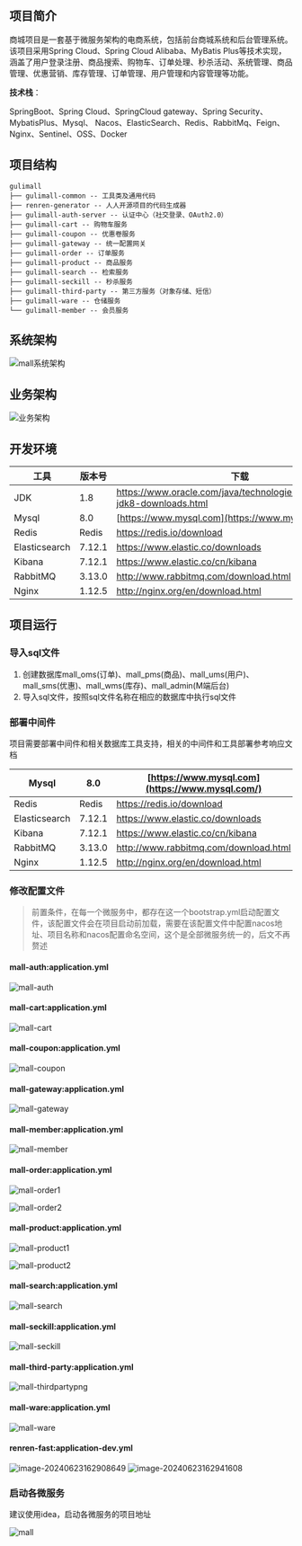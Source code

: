 ## 项目简介

商城项目是一套基于微服务架构的电商系统，包括前台商城系统和后台管理系统。该项目采用Spring Cloud、Spring Cloud Alibaba、MyBatis Plus等技术实现，涵盖了用户登录注册、商品搜索、购物车、订单处理、秒杀活动、系统管理、商品管理、优惠营销、库存管理、订单管理、用户管理和内容管理等功能。

**技术栈**：

SpringBoot、Spring Cloud、SpringCloud gateway、Spring Security、MybatisPlus、Mysql、 Nacos、ElasticSearch、Redis、RabbitMq、Feign、Nginx、Sentinel、OSS、Docker

## 项目结构

```
gulimall
├── gulimall-common -- 工具类及通用代码
├── renren-generator -- 人人开源项目的代码生成器
├── gulimall-auth-server -- 认证中心（社交登录、OAuth2.0）
├── gulimall-cart -- 购物车服务
├── gulimall-coupon -- 优惠卷服务
├── gulimall-gateway -- 统一配置网关
├── gulimall-order -- 订单服务
├── gulimall-product -- 商品服务
├── gulimall-search -- 检索服务
├── gulimall-seckill -- 秒杀服务
├── gulimall-third-party -- 第三方服务（对象存储、短信）
├── gulimall-ware -- 仓储服务
└── gulimall-member -- 会员服务
```

## 系统架构

![mall系统架构](https://camo.githubusercontent.com/ccb4fa3c1dbe0f35be3c0b0ac87caad40589c875ae25d097bfd2a1c5a163e01f/68747470733a2f2f692e6c6f6c692e6e65742f323032312f30322f31382f7a4d7253576141666271596f4634742e706e67)

## 业务架构

![业务架构](https://camo.githubusercontent.com/eace78b97127938606c43fc68b02707d153d71b2c84d042dcdfbf23e8d9fae01/68747470733a2f2f692e6c6f6c692e6e65742f323032312f30322f31382f79426a6c717673436770566b454e632e706e67)

## 开发环境

| 工具          | 版本号 | 下载                                                         |
| ------------- | ------ | ------------------------------------------------------------ |
| JDK           | 1.8    | https://www.oracle.com/java/technologies/javase/javase-jdk8-downloads.html |
| Mysql         | 8.0    | [https://www.mysql.com](https://www.mysql.com/)              |
| Redis         | Redis  | https://redis.io/download                                    |
| Elasticsearch | 7.12.1 | https://www.elastic.co/downloads                             |
| Kibana        | 7.12.1 | https://www.elastic.co/cn/kibana                             |
| RabbitMQ      | 3.13.0 | http://www.rabbitmq.com/download.html                        |
| Nginx         | 1.12.5 | http://nginx.org/en/download.html                            |

## 项目运行

### 导入sql文件

1. 创建数据库mall_oms(订单)、mall_pms(商品)、mall_ums(用户)、mall_sms(优惠)、mall_wms(库存)、mall_admin(M端后台)
2. 导入sql文件，按照sql文件名称在相应的数据库中执行sql文件

### 部署中间件

项目需要部署中间件和相关数据库工具支持，相关的中间件和工具部署参考响应文档

| Mysql         | 8.0    | [https://www.mysql.com](https://www.mysql.com/) |
| ------------- | ------ | ----------------------------------------------- |
| Redis         | Redis  | https://redis.io/download                       |
| Elasticsearch | 7.12.1 | https://www.elastic.co/downloads                |
| Kibana        | 7.12.1 | https://www.elastic.co/cn/kibana                |
| RabbitMQ      | 3.13.0 | http://www.rabbitmq.com/download.html           |
| Nginx         | 1.12.5 | http://nginx.org/en/download.html               |

### 修改配置文件

> 前置条件，在每一个微服务中，都存在这一个bootstrap.yml启动配置文件，该配置文件会在项目启动前加载，需要在该配置文件中配置nacos地址、项目名称和nacos配置命名空间，这个是全部微服务统一的，后文不再赘述

#### mall-auth:application.yml

![mall-auth](https://github.com/jjokerrr/GuliMall/assets/96131582/58af483e-c246-400e-9299-6a5c46a6e89f)


#### mall-cart:application.yml

![mall-cart](https://github.com/jjokerrr/GuliMall/assets/96131582/ef96d34f-39de-408e-b1b9-13e02bc540fa)


#### mall-coupon:application.yml

![mall-coupon](https://github.com/jjokerrr/GuliMall/assets/96131582/d038466e-067b-4032-be50-d5970e103426)


#### mall-gateway:application.yml

![mall-gateway](https://github.com/jjokerrr/GuliMall/assets/96131582/28aeb6f4-92b5-44fe-926f-f8f92cfd790e)


#### mall-member:application.yml

![mall-member](https://github.com/jjokerrr/GuliMall/assets/96131582/1d59f0dd-9ac5-40f6-aaf3-58be7608d2e4)


#### mall-order:application.yml

![mall-order1](https://github.com/jjokerrr/GuliMall/assets/96131582/3be6a63f-1c60-4fa4-9c88-2241b0f4ea3d)


![mall-order2](https://github.com/jjokerrr/GuliMall/assets/96131582/77c16c43-5fc0-4a3b-b286-2ba119613950)


#### mall-product:application.yml

![mall-product1](https://github.com/jjokerrr/GuliMall/assets/96131582/a2bc6a39-f6a5-4a77-9772-e082fc42c741)


![mall-product2](https://github.com/jjokerrr/GuliMall/assets/96131582/c83af13f-638b-47ca-97c2-19a779123078)


#### mall-search:application.yml

![mall-search](https://github.com/jjokerrr/GuliMall/assets/96131582/3b124210-836d-4b70-a997-22f7cd05117e)


#### mall-seckill:application.yml

![mall-seckill](https://github.com/jjokerrr/GuliMall/assets/96131582/edaa10dc-1594-4553-a3c1-6b5213667c96)


#### mall-third-party:application.yml

![mall-thirdpartypng](https://github.com/jjokerrr/GuliMall/assets/96131582/8c2b1c3a-c521-42c2-bd1c-ebd74ae7a56c)


#### mall-ware:application.yml

![mall-ware](https://github.com/jjokerrr/GuliMall/assets/96131582/baf08cdd-a9f8-44c5-8e97-3ca6d64c9737)


#### renren-fast:application-dev.yml

![image-20240623162908649](https://github.com/jjokerrr/GuliMall/assets/96131582/799049b3-ba4f-4f9e-a5b6-47e00b5b6b06)
![image-20240623162941608](https://github.com/jjokerrr/GuliMall/assets/96131582/f214e401-b282-48e9-bc13-18cd396901ce)


### 启动各微服务

建议使用idea，启动各微服务的项目地址

![mall](https://camo.githubusercontent.com/e724c56a3b0a2aceeb3784de3a4ea63c9ad3098d075c4613b2efc1f1c2f4c51d/68747470733a2f2f692e6c6f6c692e6e65742f323032312f30322f31382f4850657a7353366f59784a357952492e706e67)

